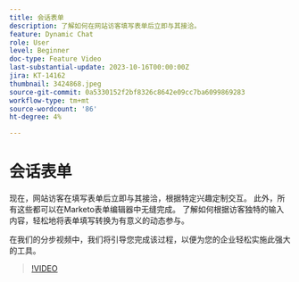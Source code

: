 ```yaml
---
title: 会话表单
description: 了解如何在网站访客填写表单后立即与其接洽。
feature: Dynamic Chat
role: User
level: Beginner
doc-type: Feature Video
last-substantial-update: 2023-10-16T00:00:00Z
jira: KT-14162
thumbnail: 3424868.jpeg
source-git-commit: 0a5330152f2bf8326c8642e09cc7ba6099869283
workflow-type: tm+mt
source-wordcount: '86'
ht-degree: 4%

---
```



# 会话表单

现在，网站访客在填写表单后立即与其接洽，根据特定兴趣定制交互。 此外，所有这些都可以在Marketo表单编辑器中无缝完成。 了解如何根据访客独特的输入内容，轻松地将表单填写转换为有意义的动态参与。

在我们的分步视频中，我们将引导您完成该过程，以便为您的企业轻松实施此强大的工具。

>[!VIDEO](https://video.tv.adobe.com/v/3424868/?learn=on)
